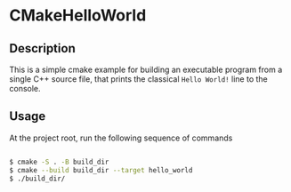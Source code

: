 # CMakeHelloWorld

## Description

This is a simple cmake example for building an executable program from a single C++ source file, that prints the classical `Hello World!` line to the console.

## Usage

At the project root, run the following sequence of commands

``` sh

$ cmake -S . -B build_dir
$ cmake --build build_dir --target hello_world
$ ./build_dir/

```

